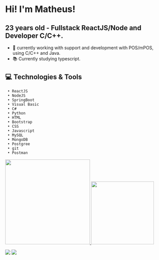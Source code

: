 # Hi! I'm Matheus! 
## 23 years old - Fullstack ReactJS/Node and Developer C/C++.

- 🤖 currently working with support and development with POS/mPOS, using C/C++ and Java.
- 📚 Currently studying typescript.
## 💻 Technologies & Tools
     • ReactJS
     • NodeJS
     • SpringBoot
     • Visual Basic
     • C#
     • Python
     • HTML
     • Bootstrap
     • CSS
     • Javascript
     • MySQL
     • MongoDB
     • Postgree
     • git
     • Postman

<div>
  <a href="https://github.com/rafaballerini2">
    <img height="270cm" src="https://github-readme-stats.vercel.app/api/top-langs/?username=MattLPires&layout=compact&langs_count=16&theme=dracula"/>
    <img height="200cm" src="https://github-readme-stats.vercel.app/api?username=MattLPires&show_icons=true&theme=dracula&include_all_commits=true&count_private=true"/>
</div>
  
  [<img src = "https://img.shields.io/badge/instagram-%23E4405F.svg?&style=for-the-badge&logo=instagram&logoColor=white">](https://www.instagram.com/mattt_tea/)
     [<img src="https://img.shields.io/badge/linkedin-%230077B5.svg?&style=for-the-badge&logo=linkedin&logoColor=white" />](https://www.linkedin.com/in/matheus-pires-b90247149/)
<!---
MattLPires/MattLPires is a ✨ special ✨ repository because its `README.md` (this file) appears on your GitHub profile.
You can click the Preview link to take a look at your changes.
--->
